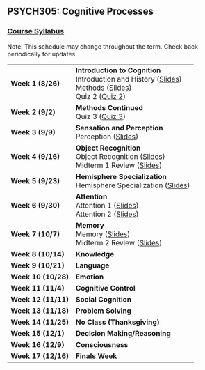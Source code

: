 ## PSYCH305: Cognitive Processes
### <a href="https://marcuscappiello.github.io/teaching/PSYCH305/Syllabus_PSYCH305_F19.pdf" target="blank">Course Syllabus</a> 

Note: This schedule may change throughout the term. Check back periodically for updates.

<table>
  <tbody>
    
  <tr><td><strong>Week 1 (8/26)</strong>  </td><td>  <strong>Introduction to Cognition</strong> 
                                    <br>Introduction and History (<a href="https://marcuscappiello.github.io/teaching/PSYCH305/Slides/PSYC305_F19_Intro.pdf" target="blank">Slides</a>)
                                    <br> Methods (<a href="https://marcuscappiello.github.io/teaching/PSYCH305/Slides/PSYC305_F19_Intro2.pdf" target="blank">Slides</a>) 
                                    <br> Quiz 2 (<a href="https://marcuscappiello.github.io/teaching/PSYCH305/Quizzes/PSYC305_F19_Quiz2.pdf" target="blank">Quiz 2</a>) </td></tr>

  <tr><td><strong>Week 2 (9/2)  </strong></td><td><strong>Methods Continued</strong>
                                    <br> Quiz 3 (<a href="https://marcuscappiello.github.io/teaching/PSYCH305/Quizzes/PSYC305_F19_Quiz3.pdf" target="blank">Quiz 3</a>) </td></tr>
  <tr><td><strong>Week 3 (9/9)  </strong></td><td><strong>Sensation and Perception</strong>
                                    <br> Perception  (<a href="https://marcuscappiello.github.io/teaching/PSYCH305/Slides/PSYC305_F19_Perception.pdf" target="blank">Slides</a>) </td></tr>
  
  <tr><td><strong>Week 4 (9/16)  </strong></td><td><strong>Object Recognition</strong>
  <br> Object Recognition  (<a href="https://marcuscappiello.github.io/teaching/PSYCH305/Slides/PSYC305_F19_ObjectRecognition.pdf" target="blank">Slides</a>) 
  <br> Midterm 1 Review  (<a href="https://marcuscappiello.github.io/teaching/PSYCH305/Slides/PSYC305_F19_Midterm1Review.pdf" target="blank">Slides</a>)
  </td></tr>
  <tr><td><strong>Week 5 (9/23)  </strong></td><td><strong>Hemisphere Specialization</strong>
  <br> Hemisphere Specialization  (<a href="https://marcuscappiello.github.io/teaching/PSYCH305/Slides/PSYC305_HemisphereSpecialization.pdf" target="blank">Slides</a>)
  </td></tr>
  
  <tr><td><strong>Week 6 (9/30)  </strong></td><td><strong>Attention</strong>
  <br> Attention 1  (<a href="https://marcuscappiello.github.io/teaching/PSYCH305/Slides/PSYC305_F19_Attention1.pdf" target="blank">Slides</a>)
  <br> Attention 2  (<a href="https://marcuscappiello.github.io/teaching/PSYCH305/Slides/PSYC305_F19_Attention_Day2_NoQuiz.pdf" target="blank">Slides</a>)
  </td></tr>
  
  <tr><td><strong>Week 7 (10/7)  </strong></td><td><strong>Memory</strong>
    <br> Memory  (<a href="https://marcuscappiello.github.io/teaching/PSYCH305/Slides/PSYC305_F19_Memory_NoQuiz.pdf" target="blank">Slides</a>)
  <br> Midterm 2 Review  (<a href="https://marcuscappiello.github.io/teaching/PSYCH305/Slides/PSYC305_F19_Midterm2Review.pdf" target="blank">Slides</a>)
  </td></tr>
  
  <tr><td><strong>Week 8 (10/14)  </strong></td><td><strong>Knowledge</strong></td></tr>
  <tr><td><strong>Week 9 (10/21)  </strong></td><td><strong>Language</strong></td></tr>
  <tr><td><strong>Week 10 (10/28) </strong></td><td><strong>Emotion</strong></td></tr>
  <tr><td><strong>Week 11 (11/4) </strong></td><td><strong>Cognitive Control</strong></td></tr>
  <tr><td><strong>Week 12 (11/11) </strong></td><td><strong>Social Cognition</strong></td></tr>
  <tr><td><strong>Week 13 (11/18) </strong></td><td><strong>Problem Solving</strong></td></tr>
  <tr><td><strong>Week 14 (11/25) </strong></td><td><strong>No Class (Thanksgiving)</strong></td></tr>
  <tr><td><strong>Week 15 (12/1) </strong></td><td><strong>Decision Making/Reasoning</strong></td></tr>
  <tr><td><strong>Week 16 (12/9) </strong></td><td><strong>Consciousness</strong></td></tr>
  <tr><td><strong>Week 17 (12/16) </strong></td><td><strong>Finals Week</strong></td></tr>
  
